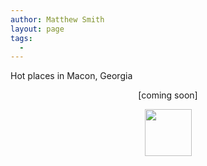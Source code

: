 ```yaml
---
author: Matthew Smith
layout: page
tags:
  - 
---
```

Hot places in Macon, Georgia

<p align="center">
  [coming soon]
</p>

<p align="center">
  <a class="tt-flickr" href="http://www.flickr.com/photos/matthew_smith/153357084"><img width="75" height="75" class="tt-flickr" src="http://static.flickr.com/57/153357084_83343ff547_s.jpg" /></a>
</p>
